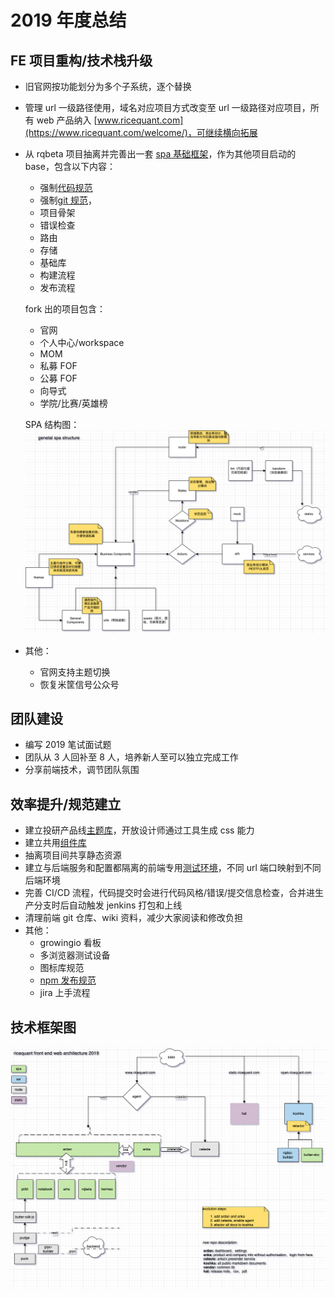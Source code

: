 # 2019 年度总结

## FE 项目重构/技术栈升级

- 旧官网按功能划分为多个子系统，逐个替换
- 管理 url 一级路径使用，域名对应项目方式改变至 url 一级路径对应项目，所有 web 产品纳入 [www.ricequant.com](https://www.ricequant.com/welcome/)，可继续横向拓展
- 从 rqbeta 项目抽离并完善出一套 [spa 基础框架](https://github.com/anson09/crystal)，作为其他项目启动的 base，包含以下内容：

  - 强制[代码规范](https://blog.anson.ltd/2019/团队规范#代码规范)
  - 强制[git 规范](https://blog.anson.ltd/2019/团队规范#git-flow)，
  - 项目骨架
  - 错误检查
  - 路由
  - 存储
  - 基础库
  - 构建流程
  - 发布流程

  fork 出的项目包含：

  - 官网
  - 个人中心/workspace
  - MOM
  - 私募 FOF
  - 公募 FOF
  - 向导式
  - 学院/比赛/英雄榜

  SPA 结构图：
  ![image](https://github.com/anson09/draw/raw/main/draw.io/SPA-NODE.png)

- 其他：
  - 官网支持主题切换
  - 恢复米筐信号公众号

## 团队建设

- 编写 2019 笔试面试题
- 团队从 3 人回补至 8 人，培养新人至可以独立完成工作
- 分享前端技术，调节团队氛围

## 效率提升/规范建立

- 建立投研产品线[主题库](https://github.com/anson09/rqthemes)，开放设计师通过工具生成 css 能力
- 建立共用[组件库](https://github.com/anson09/rqcomponents)
- 抽离项目间共享静态资源
- 建立与后端服务和配置都隔离的前端专用[测试环境](https://anka.ricequant.com/welcome/)，不同 url 端口映射到不同后端环境
- 完善 CI/CD 流程，代码提交时会进行代码风格/错误/提交信息检查，合并进生产分支时后自动触发 jenkins 打包和上线
- 清理前端 git 仓库、wiki 资料，减少大家阅读和修改负担
- 其他：
  - growingio 看板
  - 多浏览器测试设备
  - 图标库规范
  - [npm 发布规范](https://blog.anson.ltd/2019/团队规范#npm-发包约定)
  - jira 上手流程

## 技术框架图

![image](https://github.com/anson09/draw/raw/main/draw.io/ricequant-fe-arch-2019.png)
